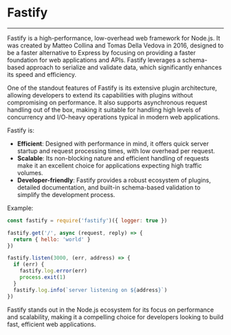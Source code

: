 # Fastify

---

Fastify is a high-performance, low-overhead web framework for Node.js. It was created by Matteo Collina and Tomas Della Vedova in 2016, designed to be a faster alternative to Express by focusing on providing a faster foundation for web applications and APIs. Fastify leverages a schema-based approach to serialize and validate data, which significantly enhances its speed and efficiency.

One of the standout features of Fastify is its extensive plugin architecture, allowing developers to extend its capabilities with plugins without compromising on performance. It also supports asynchronous request handling out of the box, making it suitable for handling high levels of concurrency and I/O-heavy operations typical in modern web applications.

Fastify is:

- **Efficient**: Designed with performance in mind, it offers quick server startup and request processing times, with low overhead per request.
- **Scalable**: Its non-blocking nature and efficient handling of requests make it an excellent choice for applications expecting high traffic volumes.
- **Developer-friendly**: Fastify provides a robust ecosystem of plugins, detailed documentation, and built-in schema-based validation to simplify the development process.

Example:
```javascript
const fastify = require('fastify')({ logger: true })

fastify.get('/', async (request, reply) => {
  return { hello: 'world' }
})

fastify.listen(3000, (err, address) => {
  if (err) {
    fastify.log.error(err)
    process.exit(1)
  }
  fastify.log.info(`server listening on ${address}`)
})
```

Fastify stands out in the Node.js ecosystem for its focus on performance and scalability, making it a compelling choice for developers looking to build fast, efficient web applications.